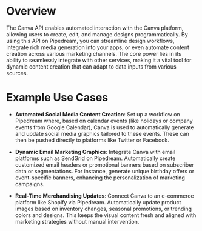# Overview

The Canva API enables automated interaction with the Canva platform, allowing users to create, edit, and manage designs programmatically. By using this API on Pipedream, you can streamline design workflows, integrate rich media generation into your apps, or even automate content creation across various marketing channels. The core power lies in its ability to seamlessly integrate with other services, making it a vital tool for dynamic content creation that can adapt to data inputs from various sources.

# Example Use Cases

- **Automated Social Media Content Creation**: Set up a workflow on Pipedream where, based on calendar events (like holidays or company events from Google Calendar), Canva is used to automatically generate and update social media graphics tailored to these events. These can then be pushed directly to platforms like Twitter or Facebook.

- **Dynamic Email Marketing Graphics**: Integrate Canva with email platforms such as SendGrid on Pipedream. Automatically create customized email headers or promotional banners based on subscriber data or segmentations. For instance, generate unique birthday offers or event-specific banners, enhancing the personalization of marketing campaigns.

- **Real-Time Merchandising Updates**: Connect Canva to an e-commerce platform like Shopify via Pipedream. Automatically update product images based on inventory changes, seasonal promotions, or trending colors and designs. This keeps the visual content fresh and aligned with marketing strategies without manual intervention.
